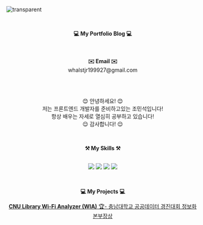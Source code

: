 
![transparent](https://capsule-render.vercel.app/api?type=transparent&fontColor=000000&text=MinSeok's%20GitHub%20&height=150&fontSize=60&desc=Welcome!&descAlignY=75&descAlign=60)

<br>

<p align="center">
    <Strong>💻 My Portfolio Blog 💻</Strong><br><br>
    
<br>
</p>

<p align="center">
<Strong>✉️ Email ✉️</Strong><br>
    whalstjr199927@gmail.com<br>
</p>
<br>

<br>

<p align="center">
😊 안녕하세요! 😊<br>
저는 프론트엔드 개발자를 준비하고있는 조민석입니다!<br>
항상 배우는 자세로 열심히 공부하고 있습니다!<br>
😌 감사합니다! 😌
</p>

<br>

<p align="center">
    <Strong>⚒️ My Skills ⚒️</Strong><br>
</p>

<p align="center" display="inline-block">
    <br>
    <img src="https://img.shields.io/badge/HTML-E34F26?style=flat&logo=HTML5&logoColor=white"/>
    <img src="https://img.shields.io/badge/CSS-1572B6?style=for-the-badge&logo=CSS3&logoColor=white">
    <img src="https://img.shields.io/badge/JAVASCRIPT-F7DF1E?style=flat&logo=JavaScript&logoColor=white"/>
    <img src="https://img.shields.io/badge/TYPESCRIPT-3178C6?style=for-the-badge&logo=TypeScript&logoColor=white">
</p>


<br>



<p align="center">
    <Strong>💻 My Projects 💻</Strong><br>
</p>

<p align="center">
    <a href="https://github.com/99andrew99/WiA"><Strong>CNU Library Wi-Fi Analyzer (WIA)</Strong>  🏆- 충남대학교 공공데이터 경진대회 정보화본부장상 <br /></a>
    
    
</p>

<p align="center">
    <Strong></Strong>
</p>
